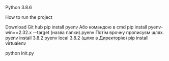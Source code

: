 Python 3.8.6

How to run the project

Download Git hub
pip install pyenv
Або командою в cmd pip install pyenv-win==2.32.x --target (назва папки).pyenv Потім врочну прописуєм шлях.
pyenv install 3.8.2
pyenv local 3.8.2 (шлях в Директорію)
pip install virtualenv 

python init.py
